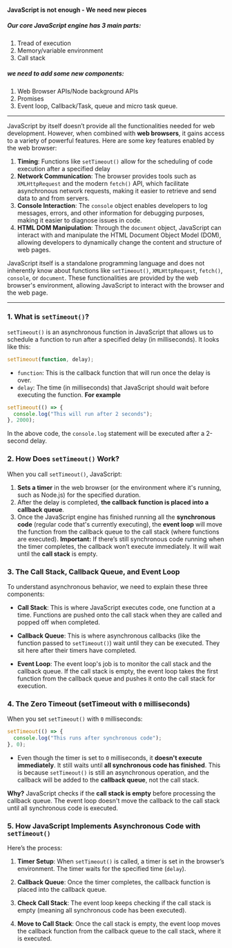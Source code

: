 
#### JavaScript is not enough - We need new pieces

##### Our core JavaScript engine has 3 main parts:
1. Tread of execution
2. Memory/variable environment
3. Call stack
##### we need to add some new components:
1. Web Browser APIs/Node background APIs
2. Promises
3. Event loop, Callback/Task, queue and micro task queue.

***
 
 JavaScript by itself doesn’t provide all the functionalities needed for web development. However, when combined with **web browsers**, it gains access to a variety of powerful features. Here are some key features enabled by the web browser:
 1. **Timing**: Functions like `setTimeout()` allow for the scheduling of code execution after a specified delay
 2. **Network Communication**: The browser provides tools such as `XMLHttpRequest` and the modern `fetch()` API, which facilitate asynchronous network requests, making it easier to retrieve and send data to and from servers.
 3. **Console Interaction**: The `console` object enables developers to log messages, errors, and other information for debugging purposes, making it easier to diagnose issues in code.
 4. **HTML DOM Manipulation**: Through the `document` object, JavaScript can interact with and manipulate the HTML Document Object Model (DOM), allowing developers to dynamically change the content and structure of web pages.

JavaScript itself is a standalone programming language and does not inherently know about functions like `setTimeout()`, `XMLHttpRequest`, `fetch()`, `console`, or `document`. These functionalities are provided by the web browser's environment, allowing JavaScript to interact with the browser and the web page.

***

### 1. **What is `setTimeout()`?**
`setTimeout()` is an asynchronous function in JavaScript that allows us to schedule a function to run after a specified delay (in milliseconds). It looks like this:
```JavaScript
setTimeout(function, delay);
```

- `function`: This is the callback function that will run once the delay is over.
- `delay`: The time (in milliseconds) that JavaScript should wait before executing the function.
**For example**
```javascript
setTimeout(() => {
  console.log("This will run after 2 seconds");
}, 2000);
```
 In the above code, the `console.log` statement will be executed after a 2-second delay.
### 2. **How Does `setTimeout()` Work?**

When you call `setTimeout()`, JavaScript:

1. **Sets a timer** in the web browser (or the environment where it's running, such as Node.js) for the specified duration.
2. After the delay is completed, **the callback function is placed into a callback queue**.
3. Once the JavaScript engine has finished running all the **synchronous code** (regular code that's currently executing), the **event loop** will move the function from the callback queue to the call stack (where functions are executed).
**Important:** If there’s still synchronous code running when the timer completes, the callback won’t execute immediately. It will wait until the **call stack** is empty.

### 3. **The Call Stack, Callback Queue, and Event Loop**

To understand asynchronous behavior, we need to explain these three components:

- **Call Stack**: This is where JavaScript executes code, one function at a time. Functions are pushed onto the call stack when they are called and popped off when completed.
    
- **Callback Queue**: This is where asynchronous callbacks (like the function passed to `setTimeout()`) wait until they can be executed. They sit here after their timers have completed.
    
- **Event Loop**: The event loop's job is to monitor the call stack and the callback queue. If the call stack is empty, the event loop takes the first function from the callback queue and pushes it onto the call stack for execution.

### 4. **The Zero Timeout (setTimeout with `0` milliseconds)**

When you set `setTimeout()` with `0` milliseconds:

```javascript
setTimeout(() => {
  console.log("This runs after synchronous code");
}, 0);
```
- Even though the timer is set to `0` milliseconds, it **doesn't execute immediately**. It still waits until **all synchronous code has finished**. This is because `setTimeout()` is still an asynchronous operation, and the callback will be added to the **callback queue**, not the call stack.

**Why?** JavaScript checks if the **call stack is empty** before processing the callback queue. The event loop doesn't move the callback to the call stack until all synchronous code is executed.

### 5. **How JavaScript Implements Asynchronous Code with `setTimeout()`**

Here’s the process:

1. **Timer Setup**: When `setTimeout()` is called, a timer is set in the browser’s environment. The timer waits for the specified time (`delay`).
    
2. **Callback Queue**: Once the timer completes, the callback function is placed into the callback queue.
    
3. **Check Call Stack**: The event loop keeps checking if the call stack is empty (meaning all synchronous code has been executed).
    
4. **Move to Call Stack**: Once the call stack is empty, the event loop moves the callback function from the callback queue to the call stack, where it is executed.